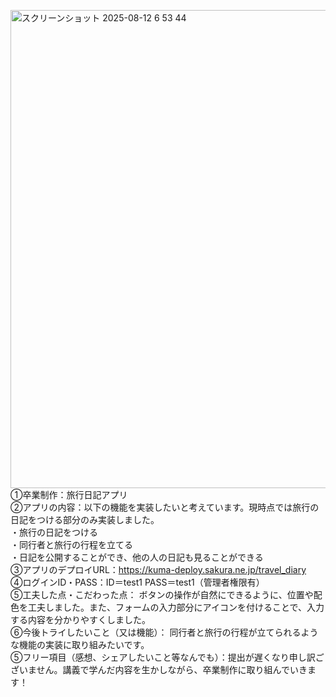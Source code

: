 <img width="1389" height="765" alt="スクリーンショット 2025-08-12 6 53 44" src="https://github.com/user-attachments/assets/16c2746c-e049-457c-b7a7-b98bc63883c1" /></br>
①卒業制作：旅行日記アプリ</br>
②アプリの内容：以下の機能を実装したいと考えています。現時点では旅行の日記をつける部分のみ実装しました。</br>
・旅行の日記をつける</br>
・同行者と旅行の行程を立てる</br>
・日記を公開することができ、他の人の日記も見ることができる</br>
③アプリのデプロイURL：https://kuma-deploy.sakura.ne.jp/travel_diary  </br>
④ログインID・PASS：ID＝test1 PASS＝test1（管理者権限有）</br>
⑤工夫した点・こだわった点： ボタンの操作が自然にできるように、位置や配色を工夫しました。また、フォームの入力部分にアイコンを付けることで、入力する内容を分かりやすくしました。</br>
⑥今後トライしたいこと（又は機能）： 同行者と旅行の行程が立てられるような機能の実装に取り組みたいです。</br>
⑤フリー項目（感想、シェアしたいこと等なんでも）：提出が遅くなり申し訳ございません。講義で学んだ内容を生かしながら、卒業制作に取り組んでいきます！
